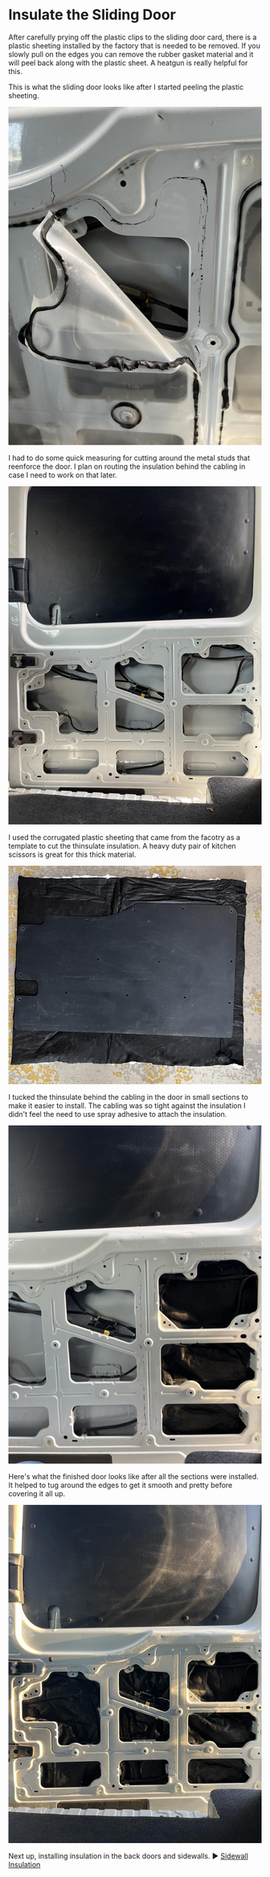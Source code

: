 # Insulate the Sliding Door

After carefully prying off the plastic clips to the sliding door card, there is a plastic sheeting installed by the factory that is needed to be removed. If you slowly pull on the edges you can remove the rubber gasket material and it will peel back along with the plastic sheet. A heatgun is really helpful for this.

This is what the sliding door looks like after I started peeling the plastic sheeting.

![sliding door insulation](assets/slider-insulation-01.JPG)

I had to do some quick measuring for cutting around the metal studs that reenforce the door. I plan on routing the insulation behind the cabling in case I need to work on that later.

![sliding door insulation](assets/slider-insulation-02.JPG)

I used the corrugated plastic sheeting that came from the facotry as a template to cut the thinsulate insulation. A heavy duty pair of kitchen scissors is great for this thick material.

![sliding door insulation](assets/slider-insulation-03.jpg)

I tucked the thinsulate behind the cabling in the door in small sections to make it easier to install. The cabling was so tight against the insulation I didn't feel the need to use spray adhesive to attach the insulation.

![sliding door insulation](assets/slider-insulation-04.JPG)

Here's what the finished door looks like after all the sections were installed. It helped to tug around the edges to get it smooth and pretty before covering it all up.

![sliding door insulation](assets/slider-insulation-05.JPG)

Next up, installing insulation in the back doors and sidewalls. :arrow_forward: [Sidewall Insulation](sidewall-insulation.md)
